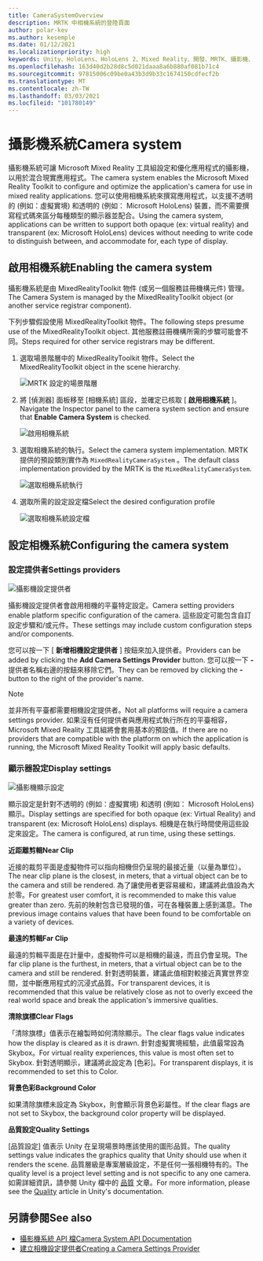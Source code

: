 ```yaml
---
title: CameraSystemOverview
description: MRTK 中相機系統的登陸頁面
author: polar-kev
ms.author: kesemple
ms.date: 01/12/2021
ms.localizationpriority: high
keywords: Unity、HoloLens、HoloLens 2、Mixed Reality、開發、MRTK、攝影機、
ms.openlocfilehash: 163d40d2b28d8c5d021daaa8a6b880af081b71c4
ms.sourcegitcommit: 97815006c09be0a43b3d9b33c1674150cdfecf2b
ms.translationtype: MT
ms.contentlocale: zh-TW
ms.lasthandoff: 03/03/2021
ms.locfileid: "101780149"
---
```

# <a name="camera-system"></a><span data-ttu-id="4446d-104">攝影機系統</span><span class="sxs-lookup"><span data-stu-id="4446d-104">Camera system</span></span>

<span data-ttu-id="4446d-105">攝影機系統可讓 Microsoft Mixed Reality 工具組設定和優化應用程式的攝影機，以用於混合現實應用程式。</span><span class="sxs-lookup"><span data-stu-id="4446d-105">The camera system enables the Microsoft Mixed Reality Toolkit to configure and optimize the application's camera for use in mixed reality applications.</span></span> <span data-ttu-id="4446d-106">您可以使用相機系統來撰寫應用程式，以支援不透明的 (例如：虛擬實境) 和透明的 (例如： Microsoft HoloLens) 裝置，而不需要撰寫程式碼來區分每種類型的顯示器並配合。</span><span class="sxs-lookup"><span data-stu-id="4446d-106">Using the camera system, applications can be written to support both opaque (ex: virtual reality) and transparent (ex: Microsoft HoloLens) devices without needing to write code to distinguish between, and accommodate for, each type of display.</span></span>

## <a name="enabling-the-camera-system"></a><span data-ttu-id="4446d-107">啟用相機系統</span><span class="sxs-lookup"><span data-stu-id="4446d-107">Enabling the camera system</span></span>

<span data-ttu-id="4446d-108">攝影機系統是由 MixedRealityToolkit 物件 (或另一個服務註冊機構元件) 管理。</span><span class="sxs-lookup"><span data-stu-id="4446d-108">The Camera System is managed by the MixedRealityToolkit object (or another service registrar component).</span></span>

<span data-ttu-id="4446d-109">下列步驟假設使用 MixedRealityToolkit 物件。</span><span class="sxs-lookup"><span data-stu-id="4446d-109">The following steps presume use of the MixedRealityToolkit object.</span></span> <span data-ttu-id="4446d-110">其他服務註冊機構所需的步驟可能會不同。</span><span class="sxs-lookup"><span data-stu-id="4446d-110">Steps required for other service registrars may be different.</span></span>

1. <span data-ttu-id="4446d-111">選取場景階層中的 MixedRealityToolkit 物件。</span><span class="sxs-lookup"><span data-stu-id="4446d-111">Select the MixedRealityToolkit object in the scene hierarchy.</span></span>

    ![MRTK 設定的場景階層](../images/MRTK_ConfiguredHierarchy.png)

2. <span data-ttu-id="4446d-113">將 [偵測器] 面板移至 [相機系統] 區段，並確定已核取 [ **啟用相機系統** ]。</span><span class="sxs-lookup"><span data-stu-id="4446d-113">Navigate the Inspector panel to the camera system section and ensure that **Enable Camera System** is checked.</span></span>

    ![啟用相機系統](../images/camera-system/EnableCameraSystem.png)

3. <span data-ttu-id="4446d-115">選取相機系統的執行。</span><span class="sxs-lookup"><span data-stu-id="4446d-115">Select the camera system implementation.</span></span> <span data-ttu-id="4446d-116">MRTK 提供的預設類別實作為 `MixedRealityCameraSystem` 。</span><span class="sxs-lookup"><span data-stu-id="4446d-116">The default class implementation provided by the MRTK is the `MixedRealityCameraSystem`.</span></span>

    ![選取相機系統執行](../images/camera-system/SelectCameraSystemType.png)

4. <span data-ttu-id="4446d-118">選取所需的設定設定檔</span><span class="sxs-lookup"><span data-stu-id="4446d-118">Select the desired configuration profile</span></span>

    ![選取相機系統設定檔](../images/camera-system/SelectCameraProfile.png)

## <a name="configuring-the-camera-system"></a><span data-ttu-id="4446d-120">設定相機系統</span><span class="sxs-lookup"><span data-stu-id="4446d-120">Configuring the camera system</span></span>

### <a name="settings-providers"></a><span data-ttu-id="4446d-121">設定提供者</span><span class="sxs-lookup"><span data-stu-id="4446d-121">Settings providers</span></span>

![攝影機設定提供者](../images/camera-system/CameraSettingsProviders.png)

<span data-ttu-id="4446d-123">攝影機設定提供者會啟用相機的平臺特定設定。</span><span class="sxs-lookup"><span data-stu-id="4446d-123">Camera setting providers enable platform specific configuration of the camera.</span></span> <span data-ttu-id="4446d-124">這些設定可能包含自訂設定步驟和/或元件。</span><span class="sxs-lookup"><span data-stu-id="4446d-124">These settings may include custom configuration steps and/or components.</span></span>

<span data-ttu-id="4446d-125">您可以按一下 [ **新增相機設定提供者** ] 按鈕來加入提供者。</span><span class="sxs-lookup"><span data-stu-id="4446d-125">Providers can be added by clicking the **Add Camera Settings Provider** button.</span></span> <span data-ttu-id="4446d-126">您可以按一下 **-** 提供者名稱右邊的按鈕來移除它們。</span><span class="sxs-lookup"><span data-stu-id="4446d-126">They can be removed by clicking the **-** button to the right of the provider's name.</span></span>

> [!Note]
> <span data-ttu-id="4446d-127">並非所有平臺都需要相機設定提供者。</span><span class="sxs-lookup"><span data-stu-id="4446d-127">Not all platforms will require a camera settings provider.</span></span> <span data-ttu-id="4446d-128">如果沒有任何提供者與應用程式執行所在的平臺相容，Microsoft Mixed Reality 工具組將會套用基本的預設值。</span><span class="sxs-lookup"><span data-stu-id="4446d-128">If there are no providers that are compatible with the platform on which the application is running, the Microsoft Mixed Reality Toolkit will apply basic defaults.</span></span>

### <a name="display-settings"></a><span data-ttu-id="4446d-129">顯示器設定</span><span class="sxs-lookup"><span data-stu-id="4446d-129">Display settings</span></span>

![攝影機顯示設定](../images/camera-system/CameraDisplaySettings.png)

<span data-ttu-id="4446d-131">顯示設定是針對不透明的 (例如：虛擬實境) 和透明 (例如： Microsoft HoloLens) 顯示。</span><span class="sxs-lookup"><span data-stu-id="4446d-131">Display settings are specified for both opaque (ex: Virtual Reality) and transparent (ex: Microsoft HoloLens) displays.</span></span> <span data-ttu-id="4446d-132">相機是在執行時間使用這些設定來設定。</span><span class="sxs-lookup"><span data-stu-id="4446d-132">The camera is configured, at run time, using these settings.</span></span>

<span data-ttu-id="4446d-133">**近距離剪輯**</span><span class="sxs-lookup"><span data-stu-id="4446d-133">**Near Clip**</span></span>

<span data-ttu-id="4446d-134">近接的裁剪平面是虛擬物件可以指向相機但仍呈現的最接近量（以量為單位）。</span><span class="sxs-lookup"><span data-stu-id="4446d-134">The near clip plane is the closest, in meters, that a virtual object can be to the camera and still be rendered.</span></span> <span data-ttu-id="4446d-135">為了讓使用者更容易緩和，建議將此值設為大於零。</span><span class="sxs-lookup"><span data-stu-id="4446d-135">For greatest user comfort, it is recommended to make this value greater than zero.</span></span> <span data-ttu-id="4446d-136">先前的映射包含已發現的值，可在各種裝置上感到滿意。</span><span class="sxs-lookup"><span data-stu-id="4446d-136">The previous image contains values that have been found to be comfortable on a variety of devices.</span></span>

<span data-ttu-id="4446d-137">**最遠的剪輯**</span><span class="sxs-lookup"><span data-stu-id="4446d-137">**Far Clip**</span></span>

<span data-ttu-id="4446d-138">最遠的剪輯平面是在計量中，虛擬物件可以是相機的最遠，而且仍會呈現。</span><span class="sxs-lookup"><span data-stu-id="4446d-138">The far clip plane is the furthest, in meters, that a virtual object can be to the camera and still be rendered.</span></span> <span data-ttu-id="4446d-139">針對透明裝置，建議此值相對較接近真實世界空間，並中斷應用程式的沉浸式品質。</span><span class="sxs-lookup"><span data-stu-id="4446d-139">For transparent devices, it is recommended that this value be relatively close as not to overly exceed the real world space and break the application's immersive qualities.</span></span>

<span data-ttu-id="4446d-140">**清除旗標**</span><span class="sxs-lookup"><span data-stu-id="4446d-140">**Clear Flags**</span></span>

<span data-ttu-id="4446d-141">「清除旗標」值表示在繪製時如何清除顯示。</span><span class="sxs-lookup"><span data-stu-id="4446d-141">The clear flags value indicates how the display is cleared as it is drawn.</span></span> <span data-ttu-id="4446d-142">針對虛擬實境經驗，此值最常設為 Skybox。</span><span class="sxs-lookup"><span data-stu-id="4446d-142">For virtual reality experiences, this value is most often set to Skybox.</span></span> <span data-ttu-id="4446d-143">針對透明顯示，建議將此設定為 [色彩]。</span><span class="sxs-lookup"><span data-stu-id="4446d-143">For transparent displays, it is recommended to set this to Color.</span></span>

<span data-ttu-id="4446d-144">**背景色彩**</span><span class="sxs-lookup"><span data-stu-id="4446d-144">**Background Color**</span></span>

<span data-ttu-id="4446d-145">如果清除旗標未設定為 Skybox，則會顯示背景色彩屬性。</span><span class="sxs-lookup"><span data-stu-id="4446d-145">If the clear flags are not set to Skybox, the background color property will be displayed.</span></span>

<span data-ttu-id="4446d-146">**品質設定**</span><span class="sxs-lookup"><span data-stu-id="4446d-146">**Quality Settings**</span></span>

<span data-ttu-id="4446d-147">[品質設定] 值表示 Unity 在呈現場景時應該使用的圖形品質。</span><span class="sxs-lookup"><span data-stu-id="4446d-147">The quality settings value indicates the graphics quality that Unity should use when it renders the scene.</span></span> <span data-ttu-id="4446d-148">品質層級是專案層級設定，不是任何一張相機特有的。</span><span class="sxs-lookup"><span data-stu-id="4446d-148">The quality level is a project level setting and is not specific to any one camera.</span></span> <span data-ttu-id="4446d-149">如需詳細資訊，請參閱 Unity 檔中的 [品質](https://docs.unity3d.com/Manual/class-QualitySettings.html) 文章。</span><span class="sxs-lookup"><span data-stu-id="4446d-149">For more information, please see the [Quality](https://docs.unity3d.com/Manual/class-QualitySettings.html) article in Unity's documentation.</span></span>

## <a name="see-also"></a><span data-ttu-id="4446d-150">另請參閱</span><span class="sxs-lookup"><span data-stu-id="4446d-150">See also</span></span>

- [<span data-ttu-id="4446d-151">攝影機系統 API 檔</span><span class="sxs-lookup"><span data-stu-id="4446d-151">Camera System API Documentation</span></span>](xref:Microsoft.MixedReality.Toolkit.CameraSystem)
- [<span data-ttu-id="4446d-152">建立相機設定提供者</span><span class="sxs-lookup"><span data-stu-id="4446d-152">Creating a Camera Settings Provider</span></span>](CreateSettingsProvider.md)
